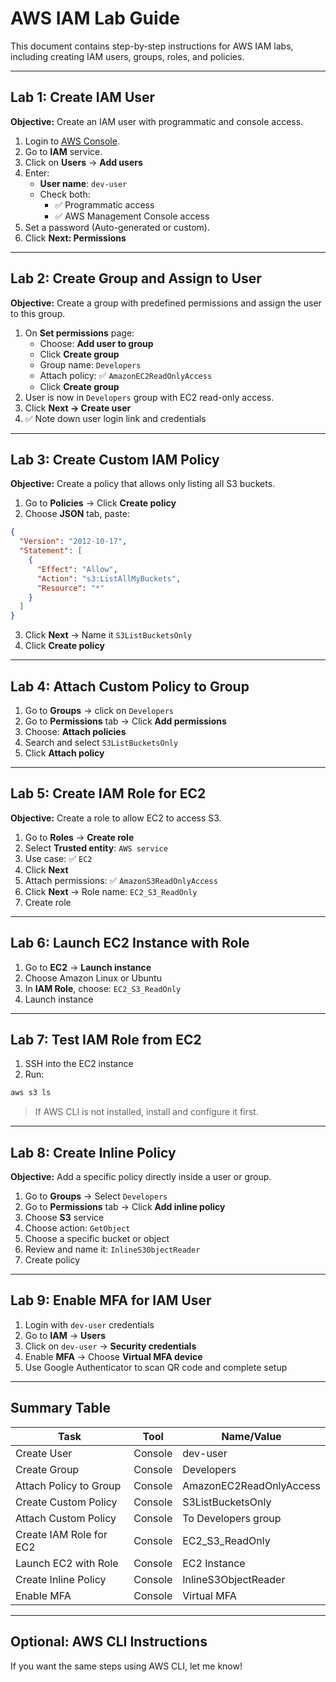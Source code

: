 # AWS IAM Lab Guide

This document contains step-by-step instructions for AWS IAM labs, including creating IAM users, groups, roles, and policies.

---

## Lab 1: Create IAM User

**Objective:** Create an IAM user with programmatic and console access.

1. Login to [AWS Console](https://aws.amazon.com/console/).
2. Go to **IAM** service.
3. Click on **Users** → **Add users**
4. Enter:
   - **User name**: `dev-user`
   - Check both:
     - ✅ Programmatic access
     - ✅ AWS Management Console access
5. Set a password (Auto-generated or custom).
6. Click **Next: Permissions**

---

## Lab 2: Create Group and Assign to User

**Objective:** Create a group with predefined permissions and assign the user to this group.

1. On **Set permissions** page:
   - Choose: **Add user to group**
   - Click **Create group**
   - Group name: `Developers`
   - Attach policy: ✅ `AmazonEC2ReadOnlyAccess`
   - Click **Create group**
2. User is now in `Developers` group with EC2 read-only access.
3. Click **Next → Create user**
4. ✅ Note down user login link and credentials

---

## Lab 3: Create Custom IAM Policy

**Objective:** Create a policy that allows only listing all S3 buckets.

1. Go to **Policies** → Click **Create policy**
2. Choose **JSON** tab, paste:

```json
{
  "Version": "2012-10-17",
  "Statement": [
    {
      "Effect": "Allow",
      "Action": "s3:ListAllMyBuckets",
      "Resource": "*"
    }
  ]
}
```

3. Click **Next** → Name it `S3ListBucketsOnly`
4. Click **Create policy**

---

## Lab 4: Attach Custom Policy to Group

1. Go to **Groups** → click on `Developers`
2. Go to **Permissions** tab → Click **Add permissions**
3. Choose: **Attach policies**
4. Search and select `S3ListBucketsOnly`
5. Click **Attach policy**

---

## Lab 5: Create IAM Role for EC2

**Objective:** Create a role to allow EC2 to access S3.

1. Go to **Roles** → **Create role**
2. Select **Trusted entity**: `AWS service`
3. Use case: ✅ `EC2`
4. Click **Next**
5. Attach permissions: ✅ `AmazonS3ReadOnlyAccess`
6. Click **Next** → Role name: `EC2_S3_ReadOnly`
7. Create role

---

## Lab 6: Launch EC2 Instance with Role

1. Go to **EC2** → **Launch instance**
2. Choose Amazon Linux or Ubuntu
3. In **IAM Role**, choose: `EC2_S3_ReadOnly`
4. Launch instance

---

## Lab 7: Test IAM Role from EC2

1. SSH into the EC2 instance
2. Run:

```bash
aws s3 ls
```

> If AWS CLI is not installed, install and configure it first.

---

## Lab 8: Create Inline Policy

**Objective:** Add a specific policy directly inside a user or group.

1. Go to **Groups** → Select `Developers`
2. Go to **Permissions** tab → Click **Add inline policy**
3. Choose **S3** service
4. Choose action: `GetObject`
5. Choose a specific bucket or object
6. Review and name it: `InlineS3ObjectReader`
7. Create policy

---

## Lab 9: Enable MFA for IAM User

1. Login with `dev-user` credentials
2. Go to **IAM** → **Users**
3. Click on `dev-user` → **Security credentials**
4. Enable **MFA** → Choose **Virtual MFA device**
5. Use Google Authenticator to scan QR code and complete setup

---

## Summary Table

| Task                          | Tool       | Name/Value              |
|-------------------------------|------------|--------------------------|
| Create User                   | Console    | dev-user                |
| Create Group                  | Console    | Developers              |
| Attach Policy to Group        | Console    | AmazonEC2ReadOnlyAccess |
| Create Custom Policy          | Console    | S3ListBucketsOnly       |
| Attach Custom Policy          | Console    | To Developers group     |
| Create IAM Role for EC2       | Console    | EC2_S3_ReadOnly         |
| Launch EC2 with Role          | Console    | EC2 Instance            |
| Create Inline Policy          | Console    | InlineS3ObjectReader    |
| Enable MFA                    | Console    | Virtual MFA             |

---

## Optional: AWS CLI Instructions

If you want the same steps using AWS CLI, let me know!
